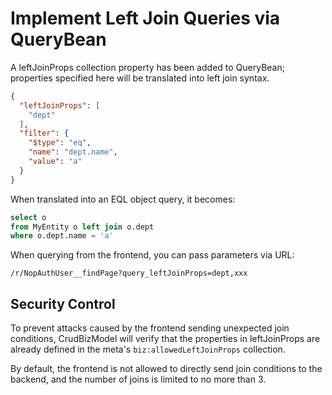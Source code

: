 # Implement Left Join Queries via QueryBean

A leftJoinProps collection property has been added to QueryBean; properties specified here will be translated into left join syntax.

```json
{
  "leftJoinProps": [
    "dept"
  ],
  "filter": {
    "$type": "eq",
    "name": "dept.name",
    "value": "a"
  }
}

```

When translated into an EQL object query, it becomes:

```sql
select o
from MyEntity o left join o.dept
where o.dept.name = 'a'
```

When querying from the frontend, you can pass parameters via URL:

```
/r/NopAuthUser__findPage?query_leftJoinProps=dept,xxx
```

## Security Control

To prevent attacks caused by the frontend sending unexpected join conditions, CrudBizModel will verify that the properties in leftJoinProps are already defined in the meta's `biz:allowedLeftJoinProps` collection.

By default, the frontend is not allowed to directly send join conditions to the backend, and the number of joins is limited to no more than 3.

<!-- SOURCE_MD5:a015e0d433fed636690f3c8601880b36-->
